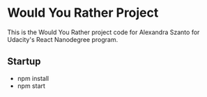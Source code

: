 # Would You Rather Project

This is the Would You Rather project code for Alexandra Szanto for Udacity's React Nanodegree program.

## Startup

* npm install
* npm start